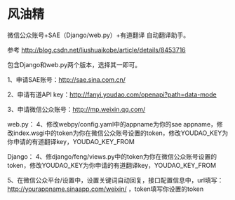 风油精
===========
微信公众账号+SAE（Django/web.py）+有道翻译  自动翻译助手。

参考 http://blog.csdn.net/liushuaikobe/article/details/8453716

包含Django和web.py两个版本，选择其一即可。

1、申请SAE账号：http://sae.sina.com.cn/

2、申请有道API key：http://fanyi.youdao.com/openapi?path=data-mode

3、申请微信公众账号：http://mp.weixin.qq.com/

web.py：
4、修改webpy/config.yaml中的appname为你的sae appname，修改index.wsgi中的token为你在微信公众账号设置的token，修改YOUDAO_KEY为你申请的有道翻译key，YOUDAO_KEY_FROM

Django：
4、修django/feng/views.py中的token为你在微信公众账号设置的token，修改YOUDAO_KEY为你申请的有道翻译key，YOUDAO_KEY_FROM

5、在微信公众平台/设置中，设置关键词自动回复，接口配置信息中，url填写：http://yourappname.sinaapp.com/weixin/
，token填写你设置的token
